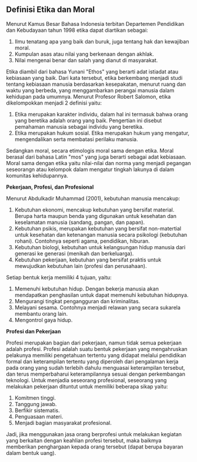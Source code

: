 ## **Definisi Etika dan Moral**

Menurut Kamus Besar Bahasa Indonesia terbitan Departemen Pendidikan dan Kebudayaan tahun 1998 etika dapat diartikan sebagai:
1. Ilmu tenatang apa yang baik dan buruk, juga tentang hak dan kewajiban moral.
2. Kumpulan asas atau nilai yang berkenaan dengan akhlak.
3. Nilai mengenai benar dan salah yang dianut di masyarakat.

Etika diambil dari bahasa Yunani "Ethos" yang berarti adat istiadat atau kebiasaan yang baik. Dari kata tersebut, etika berkembang menjadi studi tentang kebiasaan manusia berdasarkan kesepakatan, menurut ruang dan waktu yang berbeda, yang menggambarkan perangai manusia dalam kehidupan pada umumnya. Menurut Profesor Robert Salomon, etika dikelompokkan menjadi 2 definisi yaitu:
1. Etika merupakan karakter individu, dalam hal ini termasuk bahwa orang yang beretika adalah orang yang baik. Pengertian ini disebut pemahaman manusia sebagai individu yang beretika.
2. Etika merupakan hukum sosial. Etika merupakan hukum yang mengatur, mengendalikan serta membatasi perilaku manusia.

Sedangkan moral, secara etimologis moral sama dengan etika. Moral berasal dari bahasa Latin "mos" yang juga berarti sebagai adat kebiasaan. Moral sama dengan etika yaitu nilai-nilai dan norma yang menjadi pegangan seseorangn atau kelompok dalam mengatur tingkah lakunya di dalam komunitas kehidupannya.


**Pekerjaan, Profesi, dan Profesional**

Menurut Abdulkadir Muhammad (2001), kebutuhan manusia mencakup:

1. Kebutuhan ekonomi, mencakup kebutuhan yang bersifat material. Berupa harta maupun benda yang digunakan untuk kesehatan dan keselamatan manusia (sandang, pangan, dan papan).
2. Kebutuhan psikis, merupakan kebutuhan yang bersifat non-matertial untuk kesehatan dan ketenangan manusia secara psikologi (kebutuhan rohani). Contohnya seperti agama, pendidikan, hiburan.
3. Kebutuhan biologi, kebutuhan untuk kelangsungan hidup manusia dari generasi ke generasi (menikah dan berkeluarga).
4. Kebutuhan pekerjaan, kebutuhan yang bersifat praktis untuk mewujudkan kebutuhan lain (profesi dan perusahaan).

Setiap bentuk kerja memiliki 4 tujuan, yaitu:
1. Memenuhi kebutuhan hidup. Dengan bekerja manusia akan mendapatkan penghasilan untuk dapat memenuhi kebutuhan hidupnya.
2. Mengurangi tingkat pengangguran dan kriminalitas.
3. Melayani sesama. Contohnya menjadi relawan yang secara sukarela membantu orang lain.
4. Mengontrol gaya hidup.

**Profesi dan Pekerjaan**

Profesi merupakan bagian dari pekerjaan, namun tidak semua pekerjaan adalah profesi. Profesi adalah suatu bentuk pekerjaan yang mengahruskan pelakunya memiliki pengetahuan tertentu yang didapat melalui pendidikan formal dan keterampilan tertentu yang diperoleh dari pengalaman kerja pada orang yang sudah terlebih dahulu menguasai keterampilan tersebut, dan terus memperbaharui keterampilannya sesuai dengan perkembangan teknologi. Untuk menjadia seseorang profesional, seseorang yang melakukan pekerjaan dituntut untuk memiliki beberapa sikap yaitu:
1. Komitmen tinggi.
2. Tanggung jawab.
3. Berfikir sistematis.
4. Penguasaan materi.
5. Menjadi bagian masyarakat profesional.

Jadi, jika menggunakan jasa orang berprofesi untuk melakukan kegiatan yang berkaitan dengan keahlian profesi tersebut, maka baikmya memberikan penghargaan kepada orang tersebut (dapat berupa bayaran dalam bentuk uang).

